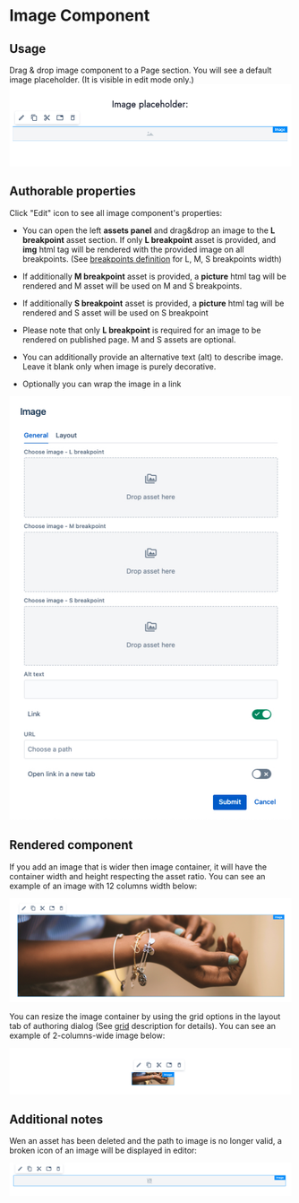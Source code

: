 # Image Component

## Usage
Drag & drop image component to a Page section. You will see a default image placeholder. (It is visible in edit mode only.)
![Image placeholder](placeholder.jpg "Image placeholder in edit mode")

## Authorable properties
Click "Edit" icon to see all image component's properties:

- You can open the left **assets panel** and drag&drop an image to the **L breakpoint** asset section. If only **L breakpoint** asset is provided, and __img__ html tag will be rendered with the provided image on all breakpoints. (See [breakpoints definition](../grid#breakpoints-definition) for L, M, S breakpoints width)

- If additionally **M breakpoint** asset is provided, a __picture__ html tag will be rendered and M asset will be used on M and S breakpoints.
- If additionally **S breakpoint** asset is provided, a __picture__ html tag will be rendered and S asset will be used on S breakpoint
- Please note that only **L breakpoint** is required for an image to be rendered on published page. M and S assets are optional.
- You can additionally provide an alternative text (alt) to describe image. Leave it blank only when image is purely decorative.
- Optionally you can wrap the image in a link

<p align="center" width="100%">
    <img src="./dialog.jpg" alt="Image dialog">
</p>

## Rendered component
If you add an image that is wider then image container, it will have the container width and height respecting the asset ratio. You can see an example of an image with 12 columns width below:

<p align="center" width="100%">
    <img src="./12-col-img.jpg" alt="Image: 12 cols example">
</p>

You can resize the image container by using the grid options in the layout tab of authoring dialog (See [grid](../grid) description for details).
You can see an example of 2-columns-wide image below:

<p align="center" width="100%">
    <img src="./2-col-img.jpg" alt="Image: 2 cols example">
</p>

## Additional notes
Wen an asset has been deleted and the path to image is no longer valid, a broken icon of an image will be displayed in editor:

<p align="center" width="100%">
    <img src="./broken-path.jpg" alt="Broken path icon">
</p>
